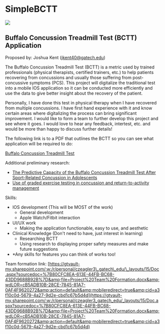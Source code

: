 # SimpleBCTT


![](RackMultipart20210610-4-w9anjg_html_237499165a11f2b9.gif)

## Buffalo Concussion Treadmill Test (BCTT) Application

Proposed by: Joshua Kent ([jkent40@gatech.edu](mailto:jkent40@gatech.edu))

The Buffalo Concussion Treadmill Test (BCTT) is a metric used by trained professionals (physical therapists, certified trainers, etc.) to help patients recovering from concussions and usually those suffering from post-concussive symptoms (PCS). This project will digitalize the traditional test into a mobile IOS application so it can be conducted more efficiently and use the data to give better insight about the recovery of the patient.

Personally, I have done this test in physical therapy when I have recovered from multiple concussions. I have first hand experience with it and know certain areas where digitalizing the process can bring significant improvement. I would like to form a team to further develop this project and see where it goes. I would love to hear any feedback, intertest, etc. and would be more than happy to discuss further details!

The following link is to a PDF that outlines the BCTT so you can see what application will be required to do:

[Buffalo Concussion Treadmill Test](https://cdn-links.lww.com/permalink/jsm/a/jsm_2020_01_28_haider_19-313_sdc1.pdf)

Additional preliminary research:

- [The Predictive Capacity of the Buffalo Concussion Treadmill Test After Sport-Related Concussion in Adolescents](https://www.ncbi.nlm.nih.gov/pmc/articles/PMC6492460/)
- [Use of graded exercise testing in concussion and return-to-activity management](https://journals.lww.com/acsm-csmr/Fulltext/2013/11000/Use_of_Graded_Exercise_Testing_in_Concussion_and.8.aspx)

Skills:

- IOS development (This will be MOST of the work)
  - General development
  - Apple Watch/Fitbit interaction
- UI/UX work
  - Making the application functionable, easy to use, and aesthetic
- Clinical Knowledge (Don&#39;t need to have, just interest in learning)
  - Researching BCTT
  - Using research to displaying proper safety measures and make future suggestions
- \*Any skills for features you can think of works too!


Team formation link: [https://gtvault-my.sharepoint.com/:w:/r/personal/czeagler3\_gatech\_edu/\_layouts/15/Doc.aspx?sourcedoc=%7B80CFC8EA-613E-44FB-BC68-43DD9688B92B%7D&amp;file=Project%20Team%20Formation.docx&amp;wdLOR=cB5ADB10B-28CE-7845-81A7-0AF4F9620272&amp;action=default&amp;mobileredirect=true&amp;cid=a3f10c0d-5679-4a27-9d2e-cbd1c67b5d4d](https://gtvault-my.sharepoint.com/:w:/r/personal/czeagler3_gatech_edu/_layouts/15/Doc.aspx?sourcedoc=%7B80CFC8EA-613E-44FB-BC68-43DD9688B92B%7D&amp;file=Project%20Team%20Formation.docx&amp;wdLOR=cB5ADB10B-28CE-7845-81A7-0AF4F9620272&amp;action=default&amp;mobileredirect=true&amp;cid=a3f10c0d-5679-4a27-9d2e-cbd1c67b5d4d)
